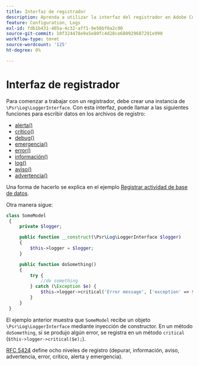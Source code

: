 ```yaml
---
title: Interfaz de registrador
description: Aprenda a utilizar la interfaz del registrador en Adobe Commerce para el registro personalizado. Descubra la implementación de PSR-3 y las funciones de registro.
feature: Configuration, Logs
exl-id: fdb1b431-405a-4c32-aff1-9e50bf0a2c90
source-git-commit: 10f324478e9a5e80fc4d28ce680929687291e990
workflow-type: tm+mt
source-wordcount: '125'
ht-degree: 0%

---
```


# Interfaz de registrador

Para comenzar a trabajar con un registrador, debe crear una instancia de `\Psr\Log\LoggerInterface`. Con esta interfaz, puede llamar a las siguientes funciones para escribir datos en los archivos de registro:

- [alerta()](https://github.com/php-fig/log/blob/master/src/LoggerInterface.php#L43)
- [crítico()](https://github.com/php-fig/log/blob/master/src/LoggerInterface.php#L55)
- [debug()](https://github.com/php-fig/log/blob/master/src/LoggerInterface.php#L111)
- [emergencia()](https://github.com/php-fig/log/blob/master/src/LoggerInterface.php#L30)
- [error()](https://github.com/php-fig/log/blob/master/src/LoggerInterface.php#L66)
- [información()](https://github.com/php-fig/log/blob/master/src/LoggerInterface.php#L101)
- [log()](https://github.com/php-fig/log/blob/master/src/LoggerInterface.php#L122)
- [aviso()](https://github.com/php-fig/log/blob/master/src/LoggerInterface.php#L89)
- [advertencia()](https://github.com/php-fig/log/blob/master/src/LoggerInterface.php#L79)

Una forma de hacerlo se explica en el ejemplo [Registrar actividad de base de datos](../logs/database-activity.md).

Otra manera sigue:

```php
class SomeModel
 {
     private $logger;

     public function __construct(\Psr\Log\LoggerInterface $logger)
     {
         $this->logger = $logger;
     }

     public function doSomething()
     {
         try {
             //do something
         } catch (\Exception $e) {
             $this->logger->critical('Error message', ['exception' => $e]);
         }
     }
 }
```

El ejemplo anterior muestra que `SomeModel` recibe un objeto `\Psr\Log\LoggerInterface` mediante inyección de constructor. En un método `doSomething`, si se produjo algún error, se registra en un método `critical` (`$this->logger->critical($e);`).

[RFC 5424](https://datatracker.ietf.org/doc/html/rfc5424) define ocho niveles de registro (depurar, información, aviso, advertencia, error, crítico, alerta y emergencia).
